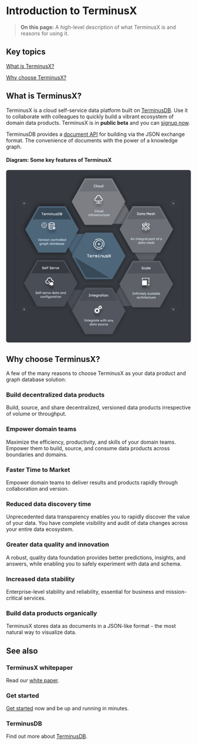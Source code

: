 # Introduction to TerminusX

> **On this page:** A high-level description of what TerminusX is and reasons for using it.

## Key topics

[What is TerminusX?](introduction.md#what-is-terminusx)

[Why choose TerminusX?](introduction.md#why-choose-terminusx)

## What is TerminusX?

TerminusX is a cloud self-service data platform built on [TerminusDB](../../terminusdb/overview/introduction.md). Use it to collaborate with colleagues to quickly build a vibrant ecosystem of domain data products. TerminusX is in **public beta** and you can [signup now](https://dashboard.terminusdb.com).

TerminusDB provides a [document API](../../terminusx-db/reference-guides/document-interface.md) for building via the JSON exchange format. The convenience of documents with the power of a knowledge graph.

#### Diagram: Some key features of TerminusX

![](../../../img/diagrams/terminusx-what-is-it.png)

## Why choose TerminusX?

A few of the many reasons to choose TerminusX as your data product and graph database solution:

### Build decentralized data products

Build, source, and share decentralized, versioned data products irrespective of volume or throughput.

### Empower domain teams

Maximize the efficiency, productivity, and skills of your domain teams. Empower them to build, source, and consume data products across boundaries and domains.

### Faster Time to Market

Empower domain teams to deliver results and products rapidly through collaboration and version.

### Reduced data discovery time

Unprecedented data transparency enables you to rapidly discover the value of your data. You have complete visibility and audit of data changes across your entire data ecosystem.

### Greater data quality and innovation

A robust, quality data foundation provides better predictions, insights, and answers, while enabling you to safely experiment with data and schema.

### Increased data stability

Enterprise-level stability and reliability, essential for business and mission-critical services.

### Build data products organically

TerminusX stores data as documents in a JSON-like format - the most natural way to visualize data.

## See also

### TerminusX whitepaper

Read our [white paper](https://landing.terminusdb.com/terminusx-whitepaper).

### Get started

[Get started](../../terminusdb/overview/get-started.md) now and be up and running in minutes.

### TerminusDB

Find out more about [TerminusDB](../../terminusdb/overview/introduction.md).
